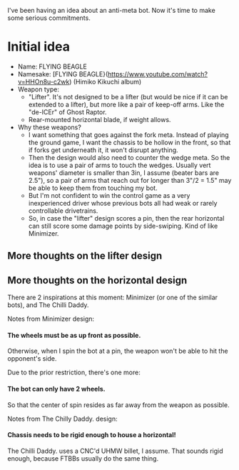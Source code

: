 I've been having an idea about an anti-meta bot. Now it's time to make some serious commitments. 

# Initial idea
- Name: FLYING BEAGLE
- Namesake: [FLYING BEAGLE}(https://www.youtube.com/watch?v=HHOn8u-c2wk) (Himiko Kikuchi album)
- Weapon type:
  - "Lifter". It's not designed to be a lifter (but would be nice if it can be extended to a lifter), but more like a pair of keep-off arms. Like the "de-ICEr" of Ghost Raptor.
  - Rear-mounted horizontal blade, if weight allows.
- Why these weapons?
  - I want something that goes against the fork meta. Instead of playing the ground game, I want the chassis to be hollow in the front, so that if forks get underneath it, it won't disrupt anything.
  - Then the design would also need to counter the wedge meta. So the idea is to use a pair of arms to touch the wedges. Usually vert weapons' diameter is smaller than 3in, I assume (beater bars are 2.5"), so a pair of arms that reach out for longer than 3"/2 = 1.5" may be able to keep them from touching my bot.
  - But I'm not confident to win the control game as a very inexperienced driver whose previous bots all had weak or rarely controllable drivetrains.
  - So, in case the "lifter" design scores a pin, then the rear horizontal can still score some damage points by side-swiping. Kind of like Minimizer.
 
## More thoughts on the lifter design

## More thoughts on the horizontal design

There are 2 inspirations at this moment: Minimizer (or one of the similar bots), and The Chilli Daddy.

Notes from Minimizer design:
#### The wheels must be as up front as possible. 
Otherwise, when I spin the bot at a pin, the weapon won't be able to hit the opponent's side.

Due to the prior restriction, there's one more:
#### The bot can only have 2 wheels.
So that the center of spin resides as far away from the weapon as possible. 

Notes from The Chilly Daddy. design:

#### Chassis needs to be rigid enough to house a horizontal!
The Chilli Daddy. uses a CNC'd UHMW billet, I assume. That sounds rigid enough, because FTBBs usually do the same thing. 
